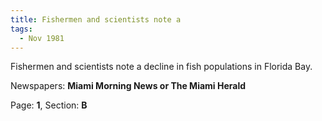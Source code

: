 ```yaml
---  
title: Fishermen and scientists note a  
tags:  
  - Nov 1981  
---  
```

  
Fishermen and scientists note a decline in fish populations in Florida Bay.  
  
Newspapers: **Miami Morning News or The Miami Herald**  
  
Page: **1**, Section: **B** 
